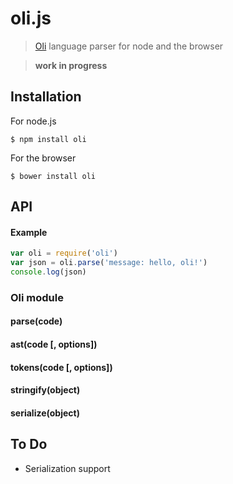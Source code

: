 # oli.js

> [Oli][1] language parser for node and the browser

> **work in progress**

## Installation

For node.js
```
$ npm install oli
```

For the browser
```
$ bower install oli
```

## API

#### Example

```js
var oli = require('oli')
var json = oli.parse('message: hello, oli!')
console.log(json)
```

### Oli module

#### parse(code)

#### ast(code [, options])

#### tokens(code [, options])

#### stringify(object)

#### serialize(object)

## To Do

- Serialization support

[1]: https://github.com/h2non/oli
